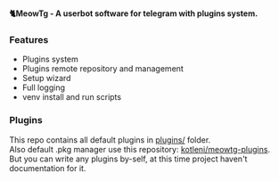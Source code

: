 <b>🐈MeowTg - A userbot software for telegram with plugins system.</b>

### Features
* Plugins system
* Plugins remote repository and management
* Setup wizard
* Full logging
* venv install and run scripts

### Plugins
This repo contains all default plugins in <a href="https://github.com/kotleni/meowtg/tree/master/plugins">plugins/</a> folder.<br>
Also default .pkg manager use this repository: <a href='https://github.com/kotleni/meowtg-plugins'>kotleni/meowtg-plugins</a>.<br>
But you can write any plugins by-self, at this time project haven't documentation for it.